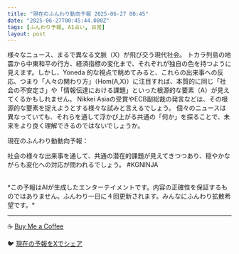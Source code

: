 ```yaml
---
title: "現在のふんわり動向予報 2025-06-27 00:45"
date: "2025-06-27T00:45:44.000Z"
tags: [ふんわり予報, AI占い, 日常]
layout: post
---
```


様々なニュース、まるで異なる文脈（X）が飛び交う現代社会。 トカラ列島の地震から中東和平の行方、経済指標の変化まで、それぞれが独自の色を持つように見えます。しかし、Yoneda 的な視点で眺めてみると、これらの出来事への反応、つまり「人々の関わり方」（Hom(A,X)）に注目すれば、本質的に同じ「社会の不安定さ」や「情報伝達における課題」といった根源的な要素（A）が見えてくるかもしれません。  Nikkei Asiaの受賞やECB副総裁の発言などは、その根源的な要素を捉えようとする様々な試みと言えるでしょう。  個々のニュースは異なっていても、それらを通して浮かび上がる共通の「何か」を探ることで、未来をより良く理解できるのではないでしょうか。


現在のふんわり動動向予報：

社会の様々な出来事を通して、共通の潜在的課題が見えてきつつあり、穏やかながらも変化への対応が問われるでしょう。 #KGNINJA

<br>
*この予報はAIが生成したエンターテイメントです。内容の正確性を保証するものではありません。ふんわり一日に４回更新されます。みんなにふんわり拡散希望です。*

---
☕️ [Buy Me a Coffee](https://www.buymeacoffee.com/kgninja)

🐦 [現在の予報をXでシェア](https://twitter.com/intent/tweet?text=%E7%8F%BE%E5%9C%A8%E3%81%AE%E3%81%B5%E3%82%93%E3%82%8F%E3%82%8A%E4%BA%88%E5%A0%B1%3A%20%E3%80%8C%E6%A7%98%E3%80%85%E3%81%AA%E3%83%8B%E3%83%A5%E3%83%BC%E3%82%B9%E3%80%81%E3%81%BE%E3%82%8B%E3%81%A7%E7%95%B0%E3%81%AA%E3%82%8B%E6%96%87%E8%84%88%EF%BC%88X%EF%BC%89%E3%81%8C%E9%A3%9B%E3%81%B3%E4%BA%A4%E3%81%86%E7%8F%BE%E4%BB%A3%E7%A4%BE%E4%BC%9A%E3%80%82%E3%80%8D%23KGNINJA%20%E7%B6%9A%E3%81%8D%E3%81%AF%E3%83%96%E3%83%AD%E3%82%B0%E3%81%A7%EF%BC%81%F0%9F%91%87&url=https%3A%2F%2Fkg-ninja.github.io%2FFunwariyoso%2F)
